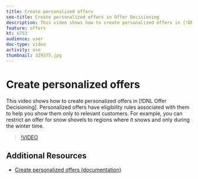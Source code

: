 ```yaml
---
title: Create personalized offers
seo-title: Create personalized offers in Offer Decisioning
description: This video shows how to create personalized offers in [!DNL Offer Decisioning]. Personalized offers have eligibility rules associated with them to help you show them only to relevant customers.
feature: offers
kt: 6753
audience: user
doc-type: video
activity: use
thumbnail: 329375.jpg
---
```


# Create personalized offers

This video shows how to create personalized offers in [!DNL Offer Decisioning]. Personalized offers have eligibility rules associated with them to help you show them only to relevant customers. For example, you can restrict an offer for snow shovels to regions where it snows and only during the winter time.

>[!VIDEO](https://video.tv.adobe.com/v/329375?quality=12&learn=on)


## Additional Resources

* [Create personalized offers (documentation)](https://experienceleague.adobe.com/docs/offer-decisioning/using/managing-offers-in-the-offer-library/creating-personalized-offers.html)